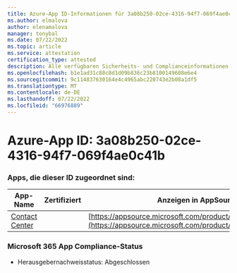 ```yaml
---
title: Azure-App ID-Informationen für 3a08b250-02ce-4316-94f7-069f4ae0c41b
ms.author: elmalova
author: elenamalova
manager: tonybal
ms.date: 07/22/2022
ms.topic: article
ms.service: attestation
certification_type: attested
description: Alle verfügbaren Sicherheits- und Complianceinformationen für 3a08b250-02ce-4316-94f7-069f4ae0c41b.
ms.openlocfilehash: b1e1ad31c88c8d1d09b836c23b8100149608e6e4
ms.sourcegitcommit: 9c114837630164e4c4965abc220743e2b08a1df5
ms.translationtype: MT
ms.contentlocale: de-DE
ms.lasthandoff: 07/22/2022
ms.locfileid: "66976889"
---
```

# <a name="azure-app-id-3a08b250-02ce-4316-94f7-069f4ae0c41b"></a>Azure-App ID: 3a08b250-02ce-4316-94f7-069f4ae0c41b


### <a name="apps-associated-with-this-id"></a>Apps, die dieser ID zugeordnet sind:
| **App-Name** | **Zertifiziert** | **Anzeigen in AppSource** |
|--------------|---------------|-----------------------|
| [Contact Center](../forward/WA200001428.md) |  | [https://appsource.microsoft.com/product/office/WA200001428](https://appsource.microsoft.com/product/office/WA200001428) |

### <a name="microsoft-365-app-compliance-status"></a>Microsoft 365 App Compliance-Status
- Herausgebernachweisstatus: Abgeschlossen
